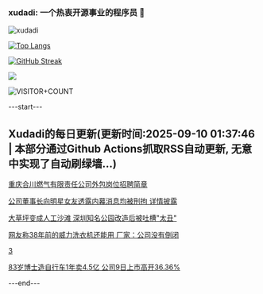 ### xudadi: 一个热衷开源事业的程序员 👋

![xudadi](https://github-readme-stats-git-masterorgs-github-readme-stats-team.vercel.app/api?username=xudadi)

[![Top Langs](https://github-readme-stats.vercel.app/api/top-langs/?username=xudadi)](https://github.com/anuraghazra/github-readme-stats)

[![GitHub Streak](https://streak-stats.demolab.com?user=xudadi&locale=zh_Hans)](https://git.io/streak-stats)

![](https://raw.githubusercontent.com/xudadi/xudadi/main/assets/github-contribution-grid-snake.svg)

![VISITOR+COUNT](https://komarev.com/ghpvc/?username=xudadi&label=VISITOR+COUNT)


---start---

## Xudadi的每日更新(更新时间:2025-09-10 01:37:46 | 本部分通过Github Actions抓取RSS自动更新, 无意中实现了自动刷绿墙...)

[重庆合川燃气有限责任公司外包岗位招聘简章](https://www.gongkaoleida.com/article/2610079)

[公司董事长向明星女友透露内幕消息均被刑拘 详情披露](https://m.163.com/news/article/K91K3P7I051492T3.html)

[大草坪变成人工沙滩 深圳知名公园改造后被吐槽"太丑"](https://m.163.com/news/article/K9181LAQ05129QAF.html)

[网友称38年前的威力洗衣机还能用 厂家：公司没有倒闭](https://m.163.com/news/article/K90ULPNJ053469LG.html)

[3](https://m.163.com/touch/news/sub/domestic)

[83岁博士造自行车1年卖4.5亿 公司9日上市高开36.36%](https://m.163.com/news/article/K91DIR1L0512B07B.html)

---end---
